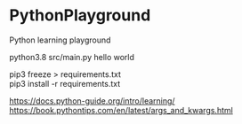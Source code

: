 # PythonPlayground    
Python learning playground    


python3.8 src/main.py hello world     


pip3 freeze > requirements.txt     
pip3 install -r requirements.txt          


https://docs.python-guide.org/intro/learning/        
https://book.pythontips.com/en/latest/args_and_kwargs.html      